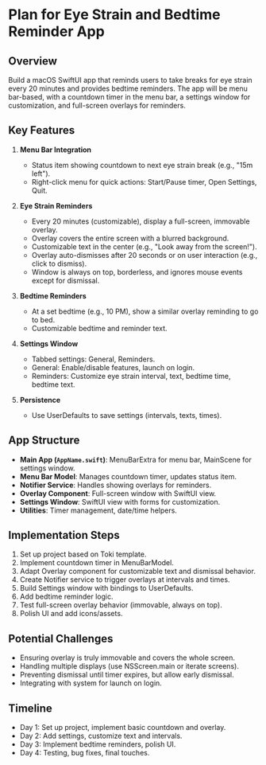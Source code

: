 # Plan for Eye Strain and Bedtime Reminder App

## Overview
Build a macOS SwiftUI app that reminds users to take breaks for eye strain every 20 minutes and provides bedtime reminders. The app will be menu bar-based, with a countdown timer in the menu bar, a settings window for customization, and full-screen overlays for reminders.

## Key Features
1. **Menu Bar Integration**
   - Status item showing countdown to next eye strain break (e.g., "15m left").
   - Right-click menu for quick actions: Start/Pause timer, Open Settings, Quit.

2. **Eye Strain Reminders**
   - Every 20 minutes (customizable), display a full-screen, immovable overlay.
   - Overlay covers the entire screen with a blurred background.
   - Customizable text in the center (e.g., "Look away from the screen!").
   - Overlay auto-dismisses after 20 seconds or on user interaction (e.g., click to dismiss).
   - Window is always on top, borderless, and ignores mouse events except for dismissal.

3. **Bedtime Reminders**
   - At a set bedtime (e.g., 10 PM), show a similar overlay reminding to go to bed.
   - Customizable bedtime and reminder text.

4. **Settings Window**
   - Tabbed settings: General, Reminders.
   - General: Enable/disable features, launch on login.
   - Reminders: Customize eye strain interval, text, bedtime time, bedtime text.

5. **Persistence**
   - Use UserDefaults to save settings (intervals, texts, times).

## App Structure
- **Main App (`AppName.swift`)**: MenuBarExtra for menu bar, MainScene for settings window.
- **Menu Bar Model**: Manages countdown timer, updates status item.
- **Notifier Service**: Handles showing overlays for reminders.
- **Overlay Component**: Full-screen window with SwiftUI view.
- **Settings Window**: SwiftUI view with forms for customization.
- **Utilities**: Timer management, date/time helpers.

## Implementation Steps
1. Set up project based on Toki template.
2. Implement countdown timer in MenuBarModel.
3. Adapt Overlay component for customizable text and dismissal behavior.
4. Create Notifier service to trigger overlays at intervals and times.
5. Build Settings window with bindings to UserDefaults.
6. Add bedtime reminder logic.
7. Test full-screen overlay behavior (immovable, always on top).
8. Polish UI and add icons/assets.

## Potential Challenges
- Ensuring overlay is truly immovable and covers the whole screen.
- Handling multiple displays (use NSScreen.main or iterate screens).
- Preventing dismissal until timer expires, but allow early dismissal.
- Integrating with system for launch on login.

## Timeline
- Day 1: Set up project, implement basic countdown and overlay.
- Day 2: Add settings, customize text and intervals.
- Day 3: Implement bedtime reminders, polish UI.
- Day 4: Testing, bug fixes, final touches.